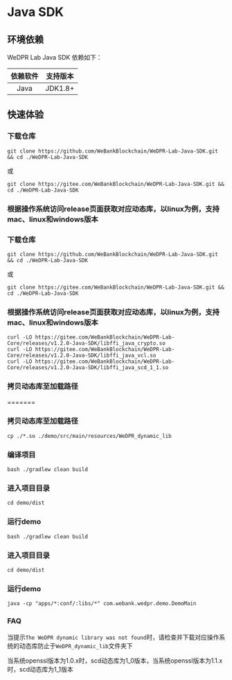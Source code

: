 # Java SDK

## 环境依赖

WeDPR Lab Java SDK 依赖如下：

| 依赖软件 | 支持版本 |
| :-: | :-: |
| Java | JDK1.8+ |

## 快速体验



### 下载仓库
```
git clone https://github.com/WeBankBlockchain/WeDPR-Lab-Java-SDK.git && cd ./WeDPR-Lab-Java-SDK
```
或
```
git clone https://gitee.com/WeBankBlockchain/WeDPR-Lab-Java-SDK.git && cd ./WeDPR-Lab-Java-SDK
```
### 根据操作系统访问release页面获取对应动态库，以linux为例，支持mac、linux和windows版本

### 下载仓库

```
git clone https://github.com/WeBankBlockchain/WeDPR-Lab-Java-SDK.git && cd ./WeDPR-Lab-Java-SDK
```

或

```
git clone https://gitee.com/WeBankBlockchain/WeDPR-Lab-Java-SDK.git && cd ./WeDPR-Lab-Java-SDK
```

### 根据操作系统访问release页面获取对应动态库，以linux为例，支持mac、linux和windows版本


```
curl -LO https://gitee.com/WeBankBlockchain/WeDPR-Lab-Core/releases/v1.2.0-Java-SDK/libffi_java_crypto.so
curl -LO https://gitee.com/WeBankBlockchain/WeDPR-Lab-Core/releases/v1.2.0-Java-SDK/libffi_java_vcl.so
curl -LO https://gitee.com/WeBankBlockchain/WeDPR-Lab-Core/releases/v1.2.0-Java-SDK/libffi_java_scd_1_1.so
```

### 拷贝动态库至加载路径
=======

### 拷贝动态库至加载路径


```
cp ./*.so ./demo/src/main/resources/WeDPR_dynamic_lib
```

### 编译项目

```
bash ./gradlew clean build
```
### 进入项目目录
```
cd demo/dist
```
### 运行demo


```
bash ./gradlew clean build
```

### 进入项目目录

```
cd demo/dist
```

### 运行demo


```
java -cp "apps/*:conf/:libs/*" com.webank.wedpr.demo.DemoMain
```

### FAQ

当提示`The WeDPR dynamic library was not found`时，请检查并下载对应操作系统的动态库防止于`WeDPR_dynamic_lib`文件夹下

当系统openssl版本为1.0.x时，scd动态库为1_0版本，当系统openssl版本为1.1.x时，scd动态库为1_1版本
